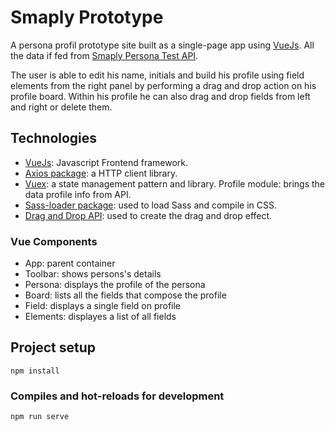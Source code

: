 # Smaply Prototype

A persona profil prototype site built as a single-page app using [VueJs](https://vuejs.org/). All the data if fed from [Smaply Persona Test API](https://smaplypersonastest.docs.apiary.io).

The user is able to edit his name, initials and build his profile using field elements from the right panel by performing a drag and drop action on his profile board. Within his profile he can also drag and drop fields from left and right or delete them.

## Technologies

- [VueJs](https://vuejs.org/): Javascript Frontend framework.
- [Axios package](https://github.com/axios/axios#features): a HTTP client library.
- [Vuex](https://vuex.vuejs.org/): a state management pattern and library. Profile module: brings the data profile info from API.
- [Sass-loader package](https://www.npmjs.com/package/sass-loader): used to load Sass and compile in CSS.
- [Drag and Drop API](https://developer.mozilla.org/en-US/docs/Web/API/HTML_Drag_and_Drop_API): used to create the drag and drop effect.

### Vue Components

- App: parent container 
- Toolbar: shows persons's details 
- Persona: displays the profile of the persona 
- Board: lists all the fields that compose the profile 
- Field: displays a single field on profile 
- Elements: displayes a list of all fields 

## Project setup

```
npm install
```

### Compiles and hot-reloads for development

```
npm run serve
```
